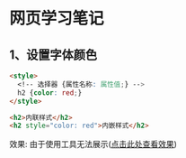 # 网页学习笔记
## 1、设置字体颜色
```html
<style>
  <!-- 选择器 {属性名称: 属性值;} -->
  h2 {color: red;}
</style>

<h2>内联样式</h2>
<h2 style="color: red">内嵌样式</h2>

```
效果: 由于使用工具无法展示([点击此处查看效果](./demo/demo1.html))

